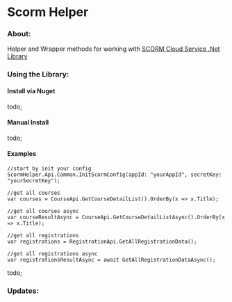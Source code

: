 ﻿# Scorm Helper

### About:
Helper and Wrapper methods for working with [SCORM Cloud Service .Net Library](https://github.com/RusticiSoftware/SCORMCloud_NetLibrary)

### Using the Library:

#### Install via Nuget
todo;

#### Manual Install
todo;


#### Examples

```Csharp
//start by init your config
ScormHelper.Api.Common.InitScormConfig(appId: "yourAppId", secretKey: "yourSecretKey");

//get all courses
var courses = CourseApi.GetCourseDetailList().OrderBy(x => x.Title);

//get all courses async
var courseResultAsync = CourseApi.GetCourseDetailListAsync().OrderBy(x => x.Title);

//get all registrations
var registrations = RegistrationApi.GetAllRegistrationData();

//get all registrations async
var registrationsResultAsync = await GetAllRegistrationDataAsync();
```
todo;
### Updates:

